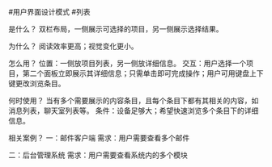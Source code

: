 #用户界面设计模式 #列表

是什么？
双栏布局，一侧展示可选择的项目，另一侧展示选择结果。

为什么？
阅读效率更高；视觉变化更小。

怎么用？
位置：一侧放项目列表，另一侧放详细信息。
交互：用户选择一个项目，第二个面板立即展示其详细信息；只需单击即可完成操作；用户可用键盘上下键更改浏览条目。

何时使用？
当有多个需要展示的内容条目，且每个条目下都有其相关的内容，如消息列表，聊天室列表等。
条件：设备足够大；希望快速浏览多个条目下的详细信息。

相关案例？
一：邮件客户端
需求：用户需要查看多个邮件

二：后台管理系统
需求：用户需要查看系统内的多个模块
